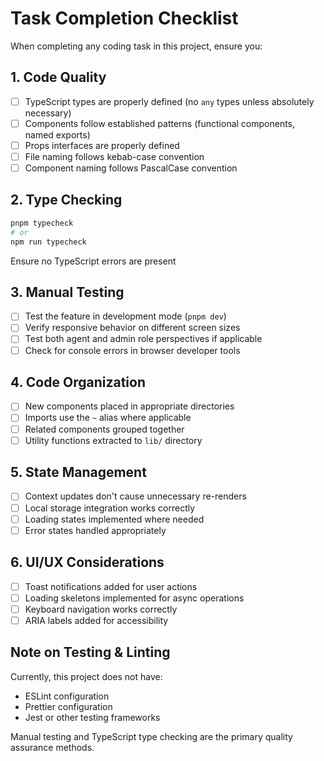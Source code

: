 # Task Completion Checklist

When completing any coding task in this project, ensure you:

## 1. Code Quality
- [ ] TypeScript types are properly defined (no `any` types unless absolutely necessary)
- [ ] Components follow established patterns (functional components, named exports)
- [ ] Props interfaces are properly defined
- [ ] File naming follows kebab-case convention
- [ ] Component naming follows PascalCase convention

## 2. Type Checking
```bash
pnpm typecheck
# or
npm run typecheck
```
Ensure no TypeScript errors are present

## 3. Manual Testing
- [ ] Test the feature in development mode (`pnpm dev`)
- [ ] Verify responsive behavior on different screen sizes
- [ ] Test both agent and admin role perspectives if applicable
- [ ] Check for console errors in browser developer tools

## 4. Code Organization
- [ ] New components placed in appropriate directories
- [ ] Imports use the `~` alias where applicable
- [ ] Related components grouped together
- [ ] Utility functions extracted to `lib/` directory

## 5. State Management
- [ ] Context updates don't cause unnecessary re-renders
- [ ] Local storage integration works correctly
- [ ] Loading states implemented where needed
- [ ] Error states handled appropriately

## 6. UI/UX Considerations
- [ ] Toast notifications added for user actions
- [ ] Loading skeletons implemented for async operations
- [ ] Keyboard navigation works correctly
- [ ] ARIA labels added for accessibility

## Note on Testing & Linting
Currently, this project does not have:
- ESLint configuration
- Prettier configuration  
- Jest or other testing frameworks

Manual testing and TypeScript type checking are the primary quality assurance methods.